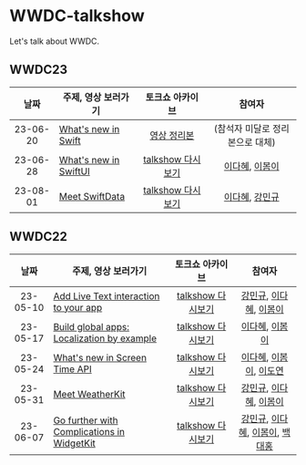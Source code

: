 # WWDC-talkshow
Let's talk about WWDC.


## WWDC23
| 날짜 | 주제, 영상 보러가기 | 토크쇼 아카이브 | 참여자 |
|:--:|----|:--:|:--:|
|  23-06-20 | [What's new in Swift](https://developer.apple.com/videos/play/wwdc2020/10170) | [영상 정리본](https://www.wwdcnotes.com/notes/wwdc20/10170/) | (참석자 미달로 정리본으로 대체) |
|  23-06-28 | [What's new in SwiftUI](https://developer.apple.com/videos/play/wwdc2023/10148) | [talkshow 다시보기](https://github.com/Charming-Swift/WWDC-talkshow/tree/main/WWDC23/What's%20new%20in%20SwiftUI) | [이다혜](https://github.com/dahae0320), [이봄이](https://github.com/leeyi1203) |
| 23-08-01 | [Meet SwiftData](https://developer.apple.com/videos/play/wwdc2023/10187) | [talkshow 다시보기](https://github.com/Charming-Swift/WWDC-talkshow/blob/main/WWDC23/Meet%20SwiftData.md) | [이다혜](https://github.com/dahae0320), [강민규](https://github.com/KoreaMango) |


## WWDC22
| 날짜 | 주제, 영상 보러가기 | 토크쇼 아카이브 | 참여자 |
|:--:|----|:--:|:--:|
|  23-05-10 | [Add Live Text interaction to your app](https://developer.apple.com/videos/play/wwdc2022/10026/) | [talkshow 다시보기](https://github.com/Charming-Swift/WWDC-talkshow/tree/main/WWDC22/Add%20Live%20Text%20interaction%20to%20your%20app) | [강민규](https://github.com/KoreaMango), [이다혜](https://github.com/dahae0320), [이봄이](https://github.com/leeyi1203) |
|  23-05-17 | [Build global apps: Localization by example](https://developer.apple.com/videos/play/wwdc2022/10110/) | [talkshow 다시보기](https://github.com/Charming-Swift/WWDC-talkshow/tree/main/WWDC22/Build%20global%20apps%3A%20Localization%20by%20example) | [이다혜](https://github.com/dahae0320), [이봄이](https://github.com/leeyi1203) |
|  23-05-24 | [What's new in Screen Time API](https://developer.apple.com/videos/play/wwdc2022/110336/) | [talkshow 다시보기](https://github.com/Charming-Swift/WWDC-talkshow/tree/main/WWDC22/What's%20new%20in%20Screen%20Time%20API) | [이다혜](https://github.com/dahae0320), [이봄이](https://github.com/leeyi1203), [이도연](https://github.com/leedoyeon849) |
|  23-05-31 | [Meet WeatherKit](https://developer.apple.com/videos/play/wwdc2022/10003/) | [talkshow 다시보기](https://github.com/Charming-Swift/WWDC-talkshow/tree/main/WWDC22/Meet%20WeatherKit) | [강민규](https://github.com/KoreaMango), [이다혜](https://github.com/dahae0320), [이봄이](https://github.com/leeyi1203) |
|  23-06-07 | [Go further with Complications in WidgetKit](https://developer.apple.com/videos/play/wwdc2022/10051/) | [talkshow 다시보기](https://github.com/Charming-Swift/WWDC-talkshow/tree/main/WWDC22/Go%20further%20with%20Complications%20in%20WidgetKit) | [강민규](https://github.com/KoreaMango), [이다혜](https://github.com/dahae0320), [이봄이](https://github.com/leeyi1203), [백대홍](https://github.com/bdh3620) |

